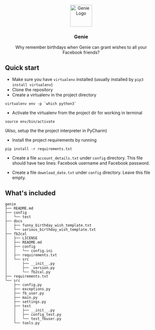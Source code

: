 <p align="center">
  
<img src="https://imgur.com/ErP9Ujr.png[/img]" alt="Genie Logo" height="72">
  
</p>

<h3 align="center">Genie</h3>

<p align="center">
Why remember birthdays when Genie can grant wishes to all your Facebook friends?  <br>
  </p>

## Quick start

* Make sure you have `virtualenv` installed (usually installed by `pip3 install virtualenv`)
* Clone the repository
* Create a virtualenv in the project directory
```
virtualenv env -p `which python3`
```
* Activate the virtualenv from the project dir for working in terminal
```
source env/bin/activate
```
(Also, setup the the project interpreter in PyCharm)

* Install the project requirements by running
```
pip install -r requirements.txt
```

* Create a file `account_details.txt` under `config` directory. 
This file should have two lines: Facebook username and Facebook password.

* Create a file `download_date.txt` under `config` directory. 
Leave this file empty.

## What's included
```
genie
├── README.md
├── config
│   └── test
├── docs
│   ├── funny_birthday_wish_template.txt
│   └── serious_birthday_wish_template.txt
├── fb2cal
│   ├── LICENSE
│   ├── README.md
│   ├── config
│   │   └── config.ini
│   ├── requirements.txt
│   └── src
│       ├── __init__.py
│       ├── _version.py
│       └── fb2cal.py
├── requirements.txt
└── src
    ├── config.py
    ├── exceptions.py
    ├── fb_user.py
    ├── main.py
    ├── settings.py
    ├── test
    │   ├── __init__.py
    │   ├── config_test.py
    │   └── test_fbuser.py
    └── tools.py
```
